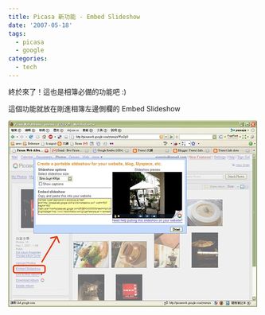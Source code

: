 ```yaml
---
title: Picasa 新功能 - Embed Slideshow
date: '2007-05-18'
tags:
  - picasa
  - google
categories:
  - tech
---
```

終於來了！這也是相簿必備的功能吧 :)  
  
  
  
這個功能就放在剛進相簿左邊側欄的 Embed Slideshow  
  
[![picasa_embed_slideshow](images/0.jpg)](http://www.flickr.com/photos/yurenju/502766342/ "Photo Sharing")